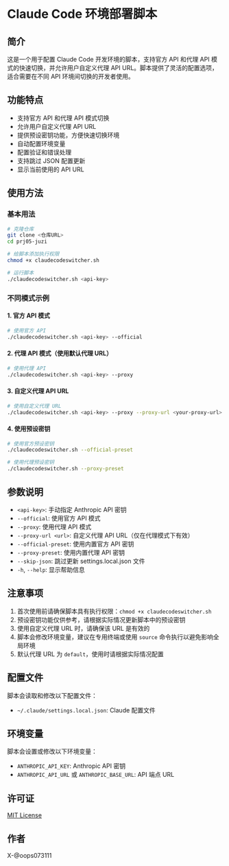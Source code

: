 # Claude Code 环境部署脚本

## 简介
这是一个用于配置 Claude Code 开发环境的脚本，支持官方 API 和代理 API 模式的快速切换，并允许用户自定义代理 API URL。脚本提供了灵活的配置选项，适合需要在不同 API 环境间切换的开发者使用。

## 功能特点
- 支持官方 API 和代理 API 模式切换
- 允许用户自定义代理 API URL
- 提供预设密钥功能，方便快速切换环境
- 自动配置环境变量
- 配置验证和错误处理
- 支持跳过 JSON 配置更新
- 显示当前使用的 API URL

## 使用方法
### 基本用法
```bash
# 克隆仓库
git clone <仓库URL>
cd prj05-juzi

# 给脚本添加执行权限
chmod +x claudecodeswitcher.sh

# 运行脚本
./claudecodeswitcher.sh <api-key>
```

### 不同模式示例
#### 1. 官方 API 模式
```bash
# 使用官方 API
./claudecodeswitcher.sh <api-key> --official
```

#### 2. 代理 API 模式（使用默认代理 URL）
```bash
# 使用代理 API
./claudecodeswitcher.sh <api-key> --proxy
```

#### 3. 自定义代理 API URL
```bash
# 使用自定义代理 URL
./claudecodeswitcher.sh <api-key> --proxy --proxy-url <your-proxy-url>
```

#### 4. 使用预设密钥
```bash
# 使用官方预设密钥
./claudecodeswitcher.sh --official-preset

# 使用代理预设密钥
./claudecodeswitcher.sh --proxy-preset
```

## 参数说明
- `<api-key>`: 手动指定 Anthropic API 密钥
- `--official`: 使用官方 API 模式
- `--proxy`: 使用代理 API 模式
- `--proxy-url <url>`: 自定义代理 API URL（仅在代理模式下有效）
- `--official-preset`: 使用内置官方 API 密钥
- `--proxy-preset`: 使用内置代理 API 密钥
- `--skip-json`: 跳过更新 settings.local.json 文件
- `-h`, `--help`: 显示帮助信息

## 注意事项
1. 首次使用前请确保脚本具有执行权限：`chmod +x claudecodeswitcher.sh`
2. 预设密钥功能仅供参考，请根据实际情况更新脚本中的预设密钥
3. 使用自定义代理 URL 时，请确保该 URL 是有效的
4. 脚本会修改环境变量，建议在专用终端或使用 `source` 命令执行以避免影响全局环境
5. 默认代理 URL 为 `default`，使用时请根据实际情况配置

## 配置文件
脚本会读取和修改以下配置文件：
- `~/.claude/settings.local.json`: Claude 配置文件

## 环境变量
脚本会设置或修改以下环境变量：
- `ANTHROPIC_API_KEY`: Anthropic API 密钥
- `ANTHROPIC_API_URL` 或 `ANTHROPIC_BASE_URL`: API 端点 URL

## 许可证
[MIT License](LICENSE)

## 作者
X-@oops073111
